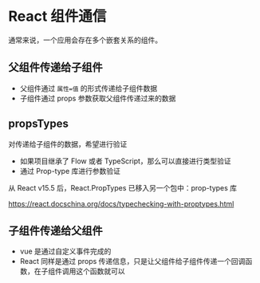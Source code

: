 # React 组件通信

通常来说，一个应用会存在多个嵌套关系的组件。

## 父组件传递给子组件

- 父组件通过 `属性=值` 的形式传递给子组件数据
- 子组件通过 props 参数获取父组件传递过来的数据

## propsTypes

对传递给子组件的数据，希望进行验证

- 如果项目继承了 Flow 或者 TypeScript，那么可以直接进行类型验证
- 通过 Prop-type 库进行参数验证

从 React v15.5 后，React.PropTypes 已移入另一个包中：prop-types 库

<https://react.docschina.org/docs/typechecking-with-proptypes.html>

## 子组件传递给父组件

- vue 是通过自定义事件完成的
- React 同样是通过 props 传递信息，只是让父组件给子组件传递一个回调函数，在子组件调用这个函数就可以
